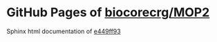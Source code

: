 GitHub Pages of [biocorecrg/MOP2](https://github.com/biocorecrg/MOP2.git)
===
Sphinx html documentation of [e449ff93](https://github.com/biocorecrg/MOP2/tree/e449ff93ff9e964928fbfac403bf0c8e1c802155)
